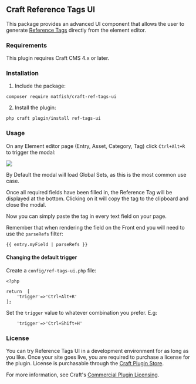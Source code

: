 ## Craft Reference Tags UI

This package provides an advanced UI component that allows the user to
generate [Reference Tags](https://craftcms.com/docs/4.x/reference-tags.html) directly from the element editor.

### Requirements

This plugin requires Craft CMS 4.x or later.

### Installation

1. Include the package:

```
composer require matfish/craft-ref-tags-ui
```

2. Install the plugin:

```
php craft plugin/install ref-tags-ui
```

### Usage

On any Element editor page (Entry, Asset, Category, Tag) click `Ctrl+Alt+R` to
trigger the modal:

![](https://user-images.githubusercontent.com/1510460/174532283-945ebd5c-7aaa-4c1f-ac68-d61cea1fd43d.png)

By Default the modal will load Global Sets, as this is the most common use case.

Once all required fields have been filled in, the Reference Tag will be displayed at the bottom. Clicking on it will
copy the tag to the clipboard and close the modal.

Now you can simply paste the tag in every text field on your page.

Remember that when rendering the field on the Front end you will need to use the `parseRefs` filter:

```twig
{{ entry.myField | parseRefs }}
```

#### Changing the default trigger

Create a `config/ref-tags-ui.php` file:

```
<?php

return  [
    'trigger'=>'Ctrl+Alt+R'
];
```

Set the `trigger` value to whatever combination you prefer. E.g:

```
    'trigger'=>'Ctrl+Shift+H'
```

### License

You can try Reference Tags UI in a development environment for as long as you like. Once your site goes live, you are
required to purchase a license for the plugin. License is purchasable through
the [Craft Plugin Store](https://plugins.craftcms.com/ref-tags-ui).

For more information, see
Craft's [Commercial Plugin Licensing](https://craftcms.com/docs/3.x/plugins.html#commercial-plugin-licensing).
